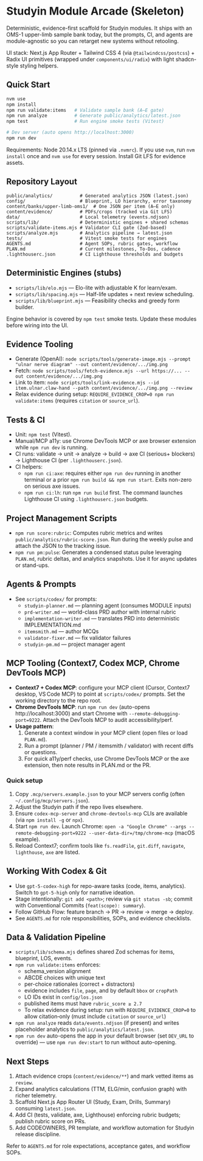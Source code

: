 # Studyin Module Arcade (Skeleton)

Deterministic, evidence-first scaffold for Studyin modules. It ships with an OMS-1 upper-limb sample bank today, but the prompts, CI, and agents are module-agnostic so you can retarget new systems without retooling.

UI stack: Next.js App Router + Tailwind CSS 4 (via `@tailwindcss/postcss`) + Radix UI primitives (wrapped under `components/ui/radix`) with light shadcn-style styling helpers.

## Quick Start

```bash
nvm use
npm install
npm run validate:items   # Validate sample bank (A–E gate)
npm run analyze          # Generate public/analytics/latest.json
npm test                 # Run engine smoke tests (Vitest)

# Dev server (auto opens http://localhost:3000)
npm run dev
```

Requirements: Node 20.14.x LTS (pinned via `.nvmrc`). If you use `nvm`, run `nvm install` once and `nvm use` for every session. Install Git LFS for evidence assets.

## Repository Layout

```
public/analytics/          # Generated analytics JSON (latest.json)
config/                    # Blueprint, LO hierarchy, error taxonomy
content/banks/upper-limb-oms1/  # One JSON per item (A–E only)
content/evidence/          # PDFs/crops (tracked via Git LFS)
data/                      # Local telemetry (events.ndjson)
scripts/lib/               # Deterministic engines + shared schemas
scripts/validate-items.mjs # Validator CLI gate (Zod-based)
scripts/analyze.mjs        # Analytics pipeline → latest.json
tests/                     # Vitest smoke tests for engines
AGENTS.md                  # Agent SOPs, rubric gates, workflow
PLAN.md                    # Current milestones, To‑Dos, cadence
.lighthouserc.json         # CI Lighthouse thresholds and budgets
```

## Deterministic Engines (stubs)

- `scripts/lib/elo.mjs` — Elo-lite with adjustable K for learn/exam.
- `scripts/lib/spacing.mjs` — Half-life updates + next review scheduling.
- `scripts/lib/blueprint.mjs` — Feasibility checks and greedy form builder.

Engine behavior is covered by `npm test` smoke tests. Update these modules before wiring into the UI.

## Evidence Tooling

- Generate (OpenAI): `node scripts/tools/generate-image.mjs --prompt "ulnar nerve diagram" --out content/evidence/.../img.png`
- Fetch: `node scripts/tools/fetch-evidence.mjs --url https://... --out content/evidence/.../img.png`
- Link to item: `node scripts/tools/link-evidence.mjs --id item.ulnar.claw-hand --path content/evidence/.../img.png --review`
- Relax evidence during setup: `REQUIRE_EVIDENCE_CROP=0 npm run validate:items` (requires `citation` or `source_url`).

## Tests & CI

- Unit: `npm test` (Vitest).
- Manual/MCP a11y: use Chrome DevTools MCP or axe browser extension while `npm run dev` is running.
- CI runs: validate → unit → analyze → build → axe CI (serious+ blockers) → Lighthouse CI (per `.lighthouserc.json`).
- CI helpers:
  - `npm run ci:axe`: requires either `npm run dev` running in another terminal or a prior `npm run build && npm run start`. Exits non-zero on serious axe issues.
  - `npm run ci:lh`: run `npm run build` first. The command launches Lighthouse CI using `.lighthouserc.json` budgets.

## Project Management Scripts

- `npm run score:rubric`: Computes rubric metrics and writes `public/analytics/rubric-score.json`. Run during the weekly pulse and attach the JSON to the tracking issue.
- `npm run pm:pulse`: Generates a condensed status pulse leveraging `PLAN.md`, rubric deltas, and analytics snapshots. Use it for async updates or stand-ups.

## Agents & Prompts

- See `scripts/codex/` for prompts:
  - `studyin-planner.md` — planning agent (consumes MODULE inputs)
  - `prd-writer.md` — world-class PRD author with internal rubric
  - `implementation-writer.md` — translates PRD into deterministic IMPLEMENTATION.md
  - `itemsmith.md` — author MCQs
  - `validator-fixer.md` — fix validator failures
  - `studyin-pm.md` — project manager agent

## MCP Tooling (Context7, Codex MCP, Chrome DevTools MCP)

- **Context7 + Codex MCP**: configure your MCP client (Cursor, Context7 desktop, VS Code MCP) to point at `scripts/codex/` prompts. Set the working directory to the repo root.
- **Chrome DevTools MCP**: run `npm run dev` (auto-opens http://localhost:3000) and start Chrome with `--remote-debugging-port=9222`. Attach the DevTools MCP to audit accessibility/perf.
- **Usage pattern**:
  1. Generate a context window in your MCP client (open files or load `PLAN.md`).
  2. Run a prompt (planner / PM / itemsmith / validator) with recent diffs or questions.
  3. For quick a11y/perf checks, use Chrome DevTools MCP or the axe extension, then note results in PLAN.md or the PR.

### Quick setup
1. Copy `.mcp/servers.example.json` to your MCP servers config (often `~/.config/mcp/servers.json`).
2. Adjust the Studyin path if the repo lives elsewhere.
3. Ensure `codex-mcp-server` and `chrome-devtools-mcp` CLIs are available (via `npm install -g` or `npx`).
4. Start `npm run dev`. Launch Chrome: `open -a "Google Chrome" --args --remote-debugging-port=9222 --user-data-dir=/tmp/chrome-mcp` (macOS example).
5. Reload Context7; confirm tools like `fs.readFile`, `git.diff`, `navigate`, `lighthouse`, `axe` are listed.


## Working With Codex & Git

- Use `gpt-5-codex-high` for repo-aware tasks (code, items, analytics). Switch to `gpt-5-high` only for narrative ideation.
- Stage intentionally: `git add <path>`; review via `git status -sb`; commit with Conventional Commits (`feat(scope): summary`).
- Follow GitHub Flow: feature branch → PR → review → merge → deploy.
- See `AGENTS.md` for role responsibilities, SOPs, and evidence checklists.

## Data & Validation Pipeline

- `scripts/lib/schema.mjs` defines shared Zod schemas for items, blueprint, LOS, events.
- `npm run validate:items` enforces:
  - schema_version alignment
  - ABCDE choices with unique text
  - per-choice rationales (correct + distractors)
  - evidence includes `file`, `page`, and by default `bbox` or `cropPath`
  - LO IDs exist in `config/los.json`
  - published items must have `rubric_score ≥ 2.7`
  - To relax evidence during setup: run with `REQUIRE_EVIDENCE_CROP=0` to allow citation‑only (must include `citation` or `source_url`)
- `npm run analyze` reads `data/events.ndjson` (if present) and writes placeholder analytics to `public/analytics/latest.json`.
- `npm run dev` auto-opens the app in your default browser (set `DEV_URL` to override) — use `npm run dev:start` to run without auto-opening.

## Next Steps

1. Attach evidence crops (`content/evidence/**`) and mark vetted items as `review`.
2. Expand analytics calculations (TTM, ELG/min, confusion graph) with richer telemetry.
3. Scaffold Next.js App Router UI (Study, Exam, Drills, Summary) consuming `latest.json`.
4. Add CI (tests, validate, axe, Lighthouse) enforcing rubric budgets; publish rubric score on PRs.
5. Add CODEOWNERS, PR template, and workflow automation for Studyin release discipline.

Refer to `AGENTS.md` for role expectations, acceptance gates, and workflow SOPs.
